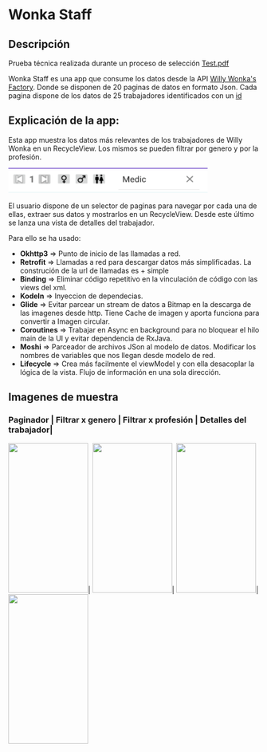# Wonka Staff 
 
## Descripción
Prueba técnica realizada durante un proceso de selección [Test.pdf](https://github.com/jorgesanme/Wonka_Staff/blob/main/images/Napptillus_Android%20Developer.pdf)

Wonka Staff es una app que consume los datos desde la API  [Willy Wonka's Factory](https://2q2woep105.execute-api.eu-west-1.amazonaws.com/napptilus/oompa-loompas). Donde se disponen de 20 paginas de datos en formato Json. Cada pagina dispone de los datos de 25 trabajadores identificados con un [id](https://2q2woep105.execute-api.eu-west-1.amazonaws.com/napptilus/oompa-loompas/1)


## Explicación de la app:
Esta app muestra los datos más relevantes de los trabajadores de Willy Wonka en un RecycleView. Los mismos se pueden filtrar por genero y por la profesión.

<img src="https://github.com/jorgesanme/Wonka_Staff/blob/main/images/top_bar.png" width="400" height="50" />

El usuario dispone de un selector de paginas para navegar por cada una de ellas, extraer sus datos y mostrarlos en un RecycleView.  Desde este último se lanza una vista de detalles del trabajador. 


Para ello se ha usado:

- **Okhttp3**  => Punto de inicio de las llamadas a red.
- **Retrofit**  => Llamadas a red para descargar datos más simplificadas. La construción de la url de llamadas es + simple
- **Binding** => Eliminar código repetitivo en la vinculación de código con las views del xml.
- **KodeIn** => Inyeccion de dependecias.
- **Glide**  => Evitar parcear un stream de datos a Bitmap en la descarga de las imagenes desde http. Tiene Cache de imagen y aporta funciona para convertir a Imagen circular. 
- **Coroutines** => Trabajar en Async en background para no bloquear el hilo main de la UI y evitar dependencia de RxJava.
- **Moshi** => Parceador de archivos JSon al modelo de datos. Modificar los nombres de variables que nos llegan desde modelo de red.
- **Lifecycle** => Crea más facilmente el viewModel y con ella desacoplar la lógica de la vista. Flujo de información en una sola dirección.   


## Imagenes de muestra
### Paginador   | Filtrar x genero |  Filtrar x profesión  | Detalles del trabajador|
<img src="https://github.com/jorgesanme/Wonka_Staff/blob/main/images/Wonka_Staff_1.gif" width="160" height="300" />|
<img src="https://github.com/jorgesanme/Wonka_Staff/blob/main/images/Wonka_Staff_2.gif" width="160" height="300" />|
<img src="https://github.com/jorgesanme/Wonka_Staff/blob/main/images/Wonka_Staff_3.gif" width="160" height="300" />|
<img src="https://github.com/jorgesanme/Wonka_Staff/blob/main/images/Wonka_Staff_4.gif" width="160" height="300" />

